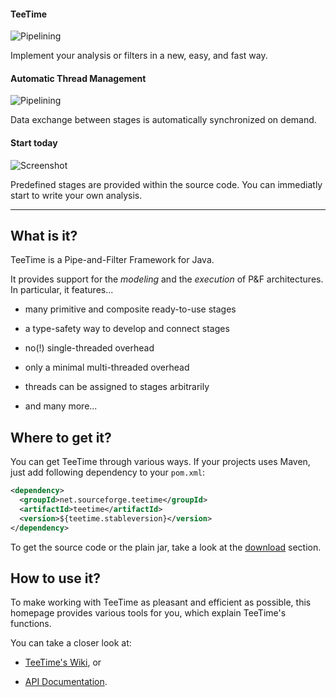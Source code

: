 #### TeeTime

![Pipelining](images/carousel1.png)

Implement your analysis or filters in a new, easy, and fast way.

#### Automatic Thread Management

![Pipelining](images/carousel2.png)

Data exchange between stages is automatically synchronized on demand. 

#### Start today

![Screenshot](images/carousel3.png)

Predefined stages are provided within the source code. You can immediatly start to write your own analysis.

---


## What is it?

TeeTime is a Pipe-and-Filter Framework for Java.

It provides support for the *modeling* and the *execution* of P&F architectures.
In particular, it features...

- many primitive and composite ready-to-use stages

- a type-safety way to develop and connect stages

- no(!) single-threaded overhead

- only a minimal multi-threaded overhead

- threads can be assigned to stages arbitrarily

- and many more...

## Where to get it?

You can get TeeTime through various ways. If your projects uses Maven, just add following dependency to your ``pom.xml``:

```xml
<dependency>
  <groupId>net.sourceforge.teetime</groupId>
  <artifactId>teetime</artifactId>
  <version>${teetime.stableversion}</version>
</dependency>
```

To get the source code or the plain jar, take a look at the [download](download.html) section.

## How to use it?

To make working with TeeTime as pleasant and efficient as possible, this homepage provides various tools for you, which explain TeeTime's functions.

You can take a closer look at:

- [TeeTime's Wiki](wiki/), or 

- [API Documentation](stabledocs/index.html). 

	 